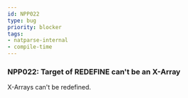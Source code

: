 ```yaml
---
id: NPP022
type: bug
priority: blocker
tags:
- natparse-internal 
- compile-time 
---
```


### NPP022: Target of REDEFINE can't be an X-Array
X-Arrays can't be redefined.
